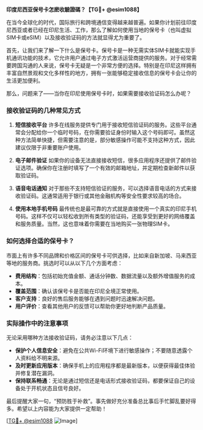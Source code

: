 **印度尼西亚保号卡怎麽收驗證碼？【TG💪+ @esim1088】**

在当今全球化的时代，国际旅行和跨境通信变得越来越普遍。如果你计划前往印度尼西亚或者已经在印尼生活、工作，那么了解如何使用当地的保号卡（也叫虚拟SIM卡或eSIM）以及接收验证码的方法就显得尤为重要了。

首先，让我们来了解一下什么是保号卡。保号卡是一种无需实体SIM卡就能实现手机通讯功能的技术，它允许用户通过电子方式激活运营商提供的服务。对于经常需要跨国沟通的人来说，保号卡无疑是一个非常方便的选择。特别是在印尼这样拥有丰富自然景观和文化多样性的地方，拥有一张能够稳定接收信息的保号卡会让你的生活更加便利。

那么，问题来了——当你在印尼使用保号卡时，如果需要接收验证码怎么办呢？

### 接收验证码的几种常见方式

1. **短信接收平台**
   许多在线服务提供专门用于接收短信验证码的服务。这些平台通常会分配给你一个临时号码，在你需要验证身份时输入这个号码即可。虽然这种方法简单快捷，但需要注意的是，部分敏感操作可能不支持这种方式，因此建议仅限于非重要账户使用。

2. **电子邮件验证**
   如果你的设备无法直接接收短信，很多应用程序还提供了邮件验证选项。确保你在注册时填写了一个有效的邮箱地址，并定期检查新邮件以获取验证码。

3. **语音电话通知**
   对于那些不支持短信验证的服务，可以选择语音电话的方式来接收验证码。这通常适用于银行或其他金融机构等安全性要求较高的场合。

4. **使用本地手机号码**
   最传统也是最可靠的方式就是直接使用一个真实的印尼手机号码。这样不仅可以轻松收到所有类型的验证码，还能享受到更好的网络覆盖和服务质量。当然，这也意味着你需要在当地购买一张物理SIM卡。

### 如何选择合适的保号卡？

市面上有许多不同品牌和价格区间的保号卡可供选择，比如来自新加坡、马来西亚等地的服务商。挑选时可以从以下几个方面考虑：

- **费用结构**：包括初始充值金额、通话分钟数、数据流量以及额外增值服务的成本。
- **覆盖范围**：确认该保号卡是否能在印尼全境正常使用。
- **客户支持**：良好的售后服务能够在遇到问题时迅速解决问题。
- **用户评价**：查看其他用户的反馈可以帮助你更好地判断产品质量。

### 实际操作中的注意事项

无论采用哪种方法接收验证码，请务必注意以下几点：

- **保护个人信息安全**：避免在公共Wi-Fi环境下进行敏感操作；不要随意透露个人资料给不明来源。
- **及时更新应用版本**：确保手机上的应用程序都是最新版本，以便获得最佳体验并修复潜在漏洞。
- **保持联系畅通**：无论是通过短信还是电话形式接收验证码，都要保证自己的设备处于开机状态且信号良好。

最后提醒大家一句，“预防胜于补救”。事先做好充分准备总比事后手忙脚乱要好得多。希望以上内容能为大家提供一定帮助！

[[TG💪+ @esim1088](https://t.me/s/esim1088) ![Image](https://i.postimg.cc/4NQfJmqS/Snipaste-2025-05-13-00-14-12.png)]